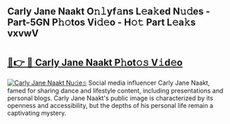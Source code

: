 ## Carly Jane Naakt O𝚗𝚕yf𝚊ns L𝚎a𝚔ed N𝚞𝚍es - Part-5GN P𝚑𝚘tos Vi𝚍𝚎o - H𝚘𝚝 Part L𝚎a𝚔s vxvwV

# <h2><a href="http://kf6vrwd.oniu.top/?m=Carly+Jane+Naakt">🔗👉 🔴 Carly Jane Naakt P𝚑ot𝚘𝚜 V𝚒d𝚎o</a></h2>

[![Carly Jane Naakt Nu𝚍e𝚜](https://i.imgur.com/0qMVB7G.gif)](http://kf6vrwd.oniu.top/?m=Carly+Jane+Naakt)
Social media influencer Carly Jane Naakt, famed for sharing dance and lifestyle content, including presentations and personal blogs. Carly Jane Naakt's public image is characterized by its openness and accessibility, but the depths of his personal life remain a captivating mystery.  
